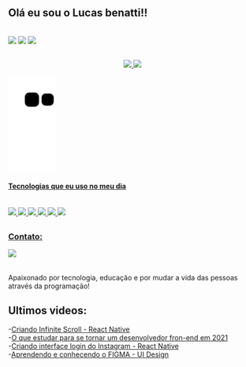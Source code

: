 ## Olá eu sou o Lucas benatti!!
<div style="display:inline_block"><br/>
<img src="https://img.shields.io/badge/YouTube-FF0000?style=for-the-badge&logo=youtube&logoColor=white" target="_blank">
<img src="https://img.shields.io/badge/Instagram-E4405F?style=for-the-badge&logo=instagram&logoColor=white" target="_blank">
<img src="https://img.shields.io/badge/Twitch-9146FF?style=for-the-badge&logo=twitch&logoColor=white" target="_blank">
</div>

##

<div align="center">
  <a href="https://github.com/devbenatti">
  <img height="180em" src="https://github-readme-stats.vercel.app/api?username=devbenatti&show_icons=true&theme=dark&include_all_commits=true&count_private=true"/>
  <img height="180em" src="https://github-readme-stats.vercel.app/api/top-langs/?username=devbenatti&layout=compact&langs_count=7&theme=dark"/>
</div>
  
  ![Snake animation](https://github.com/rafaballerini/rafaballerini/blob/output/github-contribution-grid-snake.svg)

#### Tecnologias que eu uso no meu dia

<div style="display:inline_block"><br/>
<img src="https://img.shields.io/badge/HTML5-E34F26?style=for-the-badge&logo=html5&logoColor=white" target="_blank">
<img src="https://img.shields.io/badge/CSS3-1572B6?style=for-the-badge&logo=css3&logoColor=white" target="_blank">
<img src="https://img.shields.io/badge/React-20232A?style=for-the-badge&logo=react&logoColor=61DAFB" target="_blank">
<img src="https://img.shields.io/badge/Java-ED8B00?style=for-the-badge&logo=java&logoColor=white" target="_blank">
<img src="https://img.shields.io/badge/JavaScript-323330?style=for-the-badge&logo=javascript&logoColor=F7DF1E" target="_blank">
<img src="https://img.shields.io/badge/C%23-239120?style=for-the-badge&logo=c-sharp&logoColor=white" target="_blank">
</div>

##

### Contato:

<div>
    <a href = "mailto:contatolucasbenattidev@gmail.com"><img src="https://img.shields.io/badge/-Gmail-%23333?style=for-the-badge&logo=gmail&logoColor=white" target="_blank"></a>
</div>

##

Apaixonado por tecnologia, educação e por mudar a vida das pessoas através da programação!

## Ultimos videos:

-[Criando Infinite Scroll - React Native]()<br/>
-[O que estudar para se tornar um desenvolvedor fron-end em 2021]()<br/>
-[Criando interface login do Instagram - React Native]()<br/>
-[Aprendendo e conhecendo o FIGMA - UI Design]()<br/>

  
  
